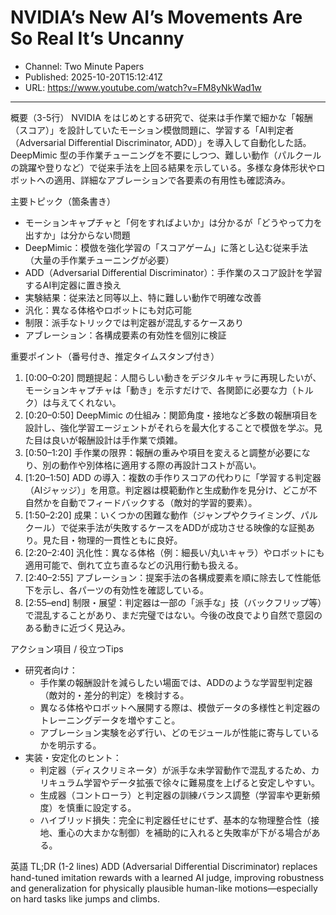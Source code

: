 # NVIDIA’s New AI’s Movements Are So Real It’s Uncanny

- Channel: Two Minute Papers
- Published: 2025-10-20T15:12:41Z
- URL: https://www.youtube.com/watch?v=FM8yNkWad1w

---

概要（3-5行）
NVIDIA をはじめとする研究で、従来は手作業で細かな「報酬（スコア）」を設計していたモーション模倣問題に、学習する「AI判定者（Adversarial Differential Discriminator, ADD）」を導入して自動化した話。DeepMimic 型の手作業チューニングを不要にしつつ、難しい動作（パルクールの跳躍や登りなど）で従来手法を上回る結果を示している。多様な身体形状やロボットへの適用、詳細なアブレーションで各要素の有用性も確認済み。

主要トピック（箇条書き）
- モーションキャプチャと「何をすればよいか」は分かるが「どうやって力を出すか」は分からない問題
- DeepMimic：模倣を強化学習の「スコアゲーム」に落とし込む従来手法（大量の手作業チューニングが必要）
- ADD（Adversarial Differential Discriminator）：手作業のスコア設計を学習するAI判定器に置き換え
- 実験結果：従来法と同等以上、特に難しい動作で明確な改善
- 汎化：異なる体格やロボットにも対応可能
- 制限：派手なトリックでは判定器が混乱するケースあり
- アブレーション：各構成要素の有効性を個別に検証

重要ポイント（番号付き、推定タイムスタンプ付き）
1. [0:00–0:20] 問題提起：人間らしい動きをデジタルキャラに再現したいが、モーションキャプチャは「動き」を示すだけで、各関節に必要な力（トルク）は与えてくれない。  
2. [0:20–0:50] DeepMimic の仕組み：関節角度・接地など多数の報酬項目を設計し、強化学習エージェントがそれらを最大化することで模倣を学ぶ。見た目は良いが報酬設計は手作業で煩雑。  
3. [0:50–1:20] 手作業の限界：報酬の重みや項目を変えると調整が必要になり、別の動作や別体格に適用する際の再設計コストが高い。  
4. [1:20–1:50] ADD の導入：複数の手作りスコアの代わりに「学習する判定器（AIジャッジ）」を用意。判定器は模範動作と生成動作を見分け、どこが不自然かを自動でフィードバックする（敵対的学習的要素）。  
5. [1:50–2:20] 成果：いくつかの困難な動作（ジャンプやクライミング、パルクール）で従来手法が失敗するケースをADDが成功させる映像的な証拠あり。見た目・物理的一貫性ともに良好。  
6. [2:20–2:40] 汎化性：異なる体格（例：細長い/丸いキャラ）やロボットにも適用可能で、倒れて立ち直るなどの汎用行動も扱える。  
7. [2:40–2:55] アブレーション：提案手法の各構成要素を順に除去して性能低下を示し、各パーツの有効性を確認している。  
8. [2:55–end] 制限・展望：判定器は一部の「派手な」技（バックフリップ等）で混乱することがあり、まだ完璧ではない。今後の改良でより自然で意図のある動きに近づく見込み。

アクション項目 / 役立つTips
- 研究者向け：
  - 手作業の報酬設計を減らしたい場面では、ADDのような学習型判定器（敵対的・差分的判定）を検討する。  
  - 異なる体格やロボットへ展開する際は、模倣データの多様性と判定器のトレーニングデータを増やすこと。  
  - アブレーション実験を必ず行い、どのモジュールが性能に寄与しているかを明示する。  
- 実装・安定化のヒント：
  - 判定器（ディスクリミネータ）が派手な未学習動作で混乱するため、カリキュラム学習やデータ拡張で徐々に難易度を上げると安定しやすい。  
  - 生成器（コントローラ）と判定器の訓練バランス調整（学習率や更新頻度）を慎重に設定する。  
  - ハイブリッド損失：完全に判定器任せにせず、基本的な物理整合性（接地、重心の大まかな制御）を補助的に入れると失敗率が下がる場合がある。  

英語 TL;DR (1-2 lines)
ADD (Adversarial Differential Discriminator) replaces hand-tuned imitation rewards with a learned AI judge, improving robustness and generalization for physically plausible human-like motions—especially on hard tasks like jumps and climbs.
